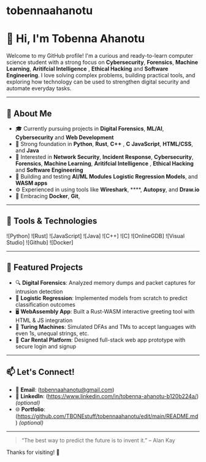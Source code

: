 # tobennaahanotu

# 👋 Hi, I'm Tobenna Ahanotu

Welcome to my GitHub profile! I'm a curious and ready-to-learn computer science student with a strong focus on **Cybersecurity**, **Forensics**, **Machine Learning**, **Aritifcial Intelligence** , **Ethical Hacking** and **Software Engineering**. I love solving complex problems, building practical tools, and exploring how technology can be used to strengthen digital security and automate everyday tasks.

---

## 🚀 About Me

- 🎓 Currently pursuing projects in **Digital Forensics**, **ML/AI**, **Cybersecurity** and **Web Development**
- 🧠 Strong foundation in **Python**, **Rust**, **C++** , **C** **JavaScript**, **HTML/CSS**, and  **Java**
- 🔐 Interested in **Network Security**, **Incident Response**, **Cybersecurity**, **Forensics**, **Machine Learning**, **Aritifcial Intelligence** , **Ethical Hacking** and **Software Engineering**
- 🧪 Building and testing **AI/ML Modules** **Logistic Regression Models**, and **WASM apps**
- ⚙️ Experienced in using tools like **Wireshark**, ****, **Autopsy**, and **Draw.io**
- 🐳 Embracing **Docker**, **Git**, 

---

## 🧰 Tools & Technologies

![Python]
![Rust]
![JavaScript]
![Java]
![C++]
![C]
![OnlineGDB]
![Visual Studio]
![Github]
![Docker]





---

## 📂 Featured Projects

- 🔍 **Digital Forensics**: Analyzed memory dumps and packet captures for intrusion detection
- 🧮 **Logistic Regression**: Implemented models from scratch to predict classification outcomes
- 🖥️ **WebAssembly App**: Built a Rust-WASM interactive greeting tool with HTML & JS integration
- 🤖 **Turing Machines**: Simulated DFAs and TMs to accept languages with even 1s, unequal strings, etc.
- 🧱 **Car Rental Platform**: Designed full-stack web app prototype with secure login and signup

---



## 📫 Let's Connect!

- 📧 **Email**: (tobennaahanotu@gmail.com)
- 🔗 **LinkedIn**: (https://www.linkedin.com/in/tobenna-ahanotu-b120b224a/) *(optional)*
- 🌐 **Portfolio**: (https://github.com/TBONEstuff/tobennaahanotu/edit/main/README.md) *(optional)*

---

> “The best way to predict the future is to invent it.” – Alan Kay

Thanks for visiting! 🚀

